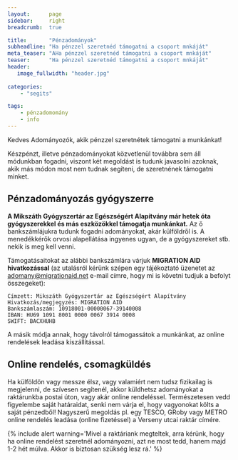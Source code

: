 ```yaml
---
layout:      page
sidebar:     right
breadcrumb:  true

title:       "Pénzadományok"
subheadline: "Ha pénzzel szeretnéd támogatni a csoport mnkáját"
meta_teaser: "AHa pénzzel szeretnéd támogatni a csoport mnkáját"
teaser:      "Ha pénzzel szeretnéd támogatni a csoport mnkáját"
header:
   image_fullwidth: "header.jpg"
   
categories:
    - "segits"

tags:
    - pénzadomomány
    - info
---
```


Kedves Adományozók, akik pénzzel szeretnétek támogatni a munkánkat!

Készpénzt, illetve pénzadományokat közvetlenül továbbra sem áll módunkban fogadni, viszont két megoldást is tudunk javasolni azoknak, akik más módon most nem tudnak segíteni, de szeretnének támogatni minket.

## Pénzadományozás gyógyszerre 

**A Mikszáth Gyógyszertár az Egészségért Alapítvány már hetek óta gyógyszerekkel és más eszközökkel támogatja munkánkat.** Az ő bankszámlájukra tudunk fogadni adományokat, akár külföldről is. A menedékkérők orvosi alapellátása ingyenes ugyan, de a gyógyszereket stb. nekik is meg kell venni. 

Támogatásaitokat az alábbi bankszámlára várjuk **MIGRATION AID hivatkozással** (az utalásról kérünk szépen egy tájékoztató üzenetet az adomany@migrationaid.net e-mail címre, hogy mi is követni tudjuk a befolyt összegeket): 

	Címzett: Mikszáth Gyógyszertár az Egészségért Alapítvány
	Hivatkozás/megjegyzés: MIGRATION AID 
	Bankszámlaszám: 10918001-00000067-39140008 
	IBAN: HU69 1091 8001 0000 0067 3914 0008 
	SWIFT: BACXHUHB 

A másik módja annak, hogy távolról támogassátok a munkánkat, az online rendelések leadása kiszállítással. 

## **Online rendelés, csomagküldés**

Ha külföldön vagy messze élsz, vagy valamiért nem tudsz fizikailag is megjelenni, de szívesen segítenél, akkor küldhetsz adományokat a raktárunkba postai úton, vagy akár online rendeléssel. Természetesen vedd figyelembe saját határaidat, senki nem várja el, hogy vagyonokat költs a saját pénzedből!
Nagyszerű megoldás pl. egy TESCO, GRoby vagy METRO online rendelés leadása (online fizetéssel) a Verseny utcai raktár címére.

{% include alert warning='Mivel a raktáriank megteltek, arra kérünk, hogy ha online rendelést szeretnél adományozni, azt ne most tedd, hanem majd 1-2 hét múlva. Akkor is biztosan szükség lesz rá.'  %}

